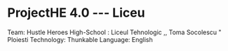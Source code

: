# ProjectHE 4.0 --- Liceu
Team: Hustle Heroes
High-School : Liceul Tehnologic ,, Toma Socolescu " Ploiesti
Technology: Thunkable
Language: English
